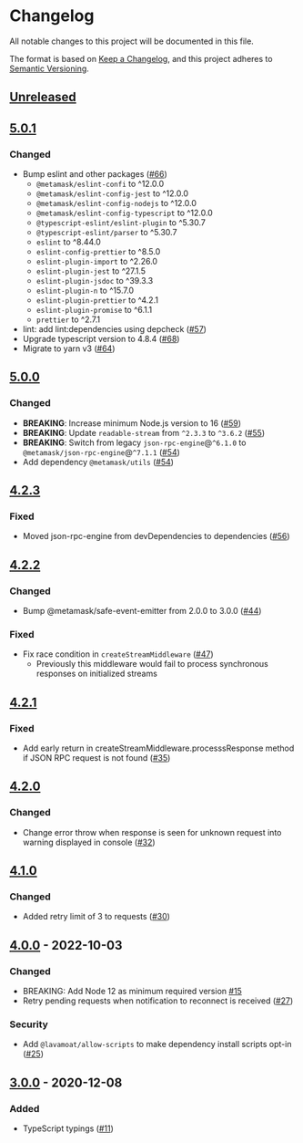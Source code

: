 # Changelog
All notable changes to this project will be documented in this file.

The format is based on [Keep a Changelog](https://keepachangelog.com/en/1.0.0/),
and this project adheres to [Semantic Versioning](https://semver.org/spec/v2.0.0.html).

## [Unreleased]

## [5.0.1]
### Changed
- Bump eslint and other packages ([#66](https://github.com/MetaMask/json-rpc-middleware-stream/pull/66))
  - `@metamask/eslint-confi` to ^12.0.0
  - `@metamask/eslint-config-jest` to ^12.0.0
  - `@metamask/eslint-config-nodejs` to ^12.0.0
  - `@metamask/eslint-config-typescript` to ^12.0.0
  - `@typescript-eslint/eslint-plugin` to ^5.30.7
  - `@typescript-eslint/parser` to ^5.30.7
  - `eslint` to ^8.44.0
  - `eslint-config-prettier` to ^8.5.0
  - `eslint-plugin-import` to ^2.26.0
  - `eslint-plugin-jest` to ^27.1.5
  - `eslint-plugin-jsdoc` to ^39.3.3
  - `eslint-plugin-n` to ^15.7.0
  - `eslint-plugin-prettier` to ^4.2.1
  - `eslint-plugin-promise` to ^6.1.1
  - `prettier` to ^2.7.1
- lint: add lint:dependencies using depcheck ([#57](https://github.com/MetaMask/json-rpc-middleware-stream/pull/57))
- Upgrade typescript version to 4.8.4 ([#68](https://github.com/MetaMask/json-rpc-middleware-stream/pull/68))
- Migrate to yarn v3 ([#64](https://github.com/MetaMask/json-rpc-middleware-stream/pull/64))


## [5.0.0]
### Changed
- **BREAKING**: Increase minimum Node.js version to 16 ([#59](https://github.com/MetaMask/json-rpc-middleware-stream/pull/59))
- **BREAKING**: Update `readable-stream` from `^2.3.3` to `^3.6.2` ([#55](https://github.com/MetaMask/json-rpc-middleware-stream/pull/55))
- **BREAKING**: Switch from legacy `json-rpc-engine`@`^6.1.0` to `@metamask/json-rpc-engine`@`^7.1.1` ([#54](https://github.com/MetaMask/json-rpc-middleware-stream/pull/54))
- Add dependency `@metamask/utils` ([#54](https://github.com/MetaMask/json-rpc-middleware-stream/pull/54))

## [4.2.3]
### Fixed
- Moved json-rpc-engine from devDependencies to dependencies ([#56](https://github.com/MetaMask/json-rpc-middleware-stream/pull/56))

## [4.2.2]
### Changed
- Bump @metamask/safe-event-emitter from 2.0.0 to 3.0.0 ([#44](https://github.com/MetaMask/json-rpc-middleware-stream/pull/44))

### Fixed
- Fix race condition in `createStreamMiddleware` ([#47](https://github.com/MetaMask/json-rpc-middleware-stream/pull/47))
  - Previously this middleware would fail to process synchronous responses on initialized streams

## [4.2.1]
### Fixed
- Add early return in createStreamMiddleware.processsResponse method if JSON RPC request is not found ([#35](https://github.com/MetaMask/json-rpc-middleware-stream/pull/35))

## [4.2.0]
### Changed
- Change error throw when response is seen for unknown request into warning displayed in console ([#32](https://github.com/MetaMask/json-rpc-middleware-stream/pull/32))

## [4.1.0]
### Changed
- Added retry limit of 3 to requests ([#30](https://github.com/MetaMask/json-rpc-middleware-stream/pull/30))

## [4.0.0] - 2022-10-03
### Changed
- BREAKING: Add Node 12 as minimum required version [#15](https://github.com/MetaMask/json-rpc-middleware-stream/pull/15)
- Retry pending requests when notification to reconnect is received ([#27](https://github.com/MetaMask/json-rpc-middleware-stream/pull/27))

### Security
- Add `@lavamoat/allow-scripts` to make dependency install scripts opt-in ([#25](https://github.com/MetaMask/json-rpc-middleware-stream/pull/25))

## [3.0.0] - 2020-12-08
### Added
- TypeScript typings ([#11](https://github.com/MetaMask/json-rpc-middleware-stream/pull/11))

[Unreleased]: https://github.com/MetaMask/json-rpc-middleware-stream/compare/v5.0.1...HEAD
[5.0.1]: https://github.com/MetaMask/json-rpc-middleware-stream/compare/v5.0.0...v5.0.1
[5.0.0]: https://github.com/MetaMask/json-rpc-middleware-stream/compare/v4.2.3...v5.0.0
[4.2.3]: https://github.com/MetaMask/json-rpc-middleware-stream/compare/v4.2.2...v4.2.3
[4.2.2]: https://github.com/MetaMask/json-rpc-middleware-stream/compare/v4.2.1...v4.2.2
[4.2.1]: https://github.com/MetaMask/json-rpc-middleware-stream/compare/v4.2.0...v4.2.1
[4.2.0]: https://github.com/MetaMask/json-rpc-middleware-stream/compare/v4.1.0...v4.2.0
[4.1.0]: https://github.com/MetaMask/json-rpc-middleware-stream/compare/v4.0.0...v4.1.0
[4.0.0]: https://github.com/MetaMask/json-rpc-middleware-stream/compare/v3.0.0...v4.0.0
[3.0.0]: https://github.com/MetaMask/json-rpc-middleware-stream/releases/tag/v3.0.0
